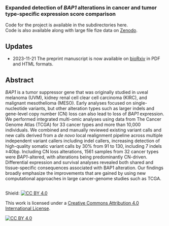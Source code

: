 ### Expanded detection of *BAP1* alterations in cancer and tumor type-specific expression score comparison 

Code for the project is available in the subdirectories here. \
Code is also available along with large file fize data on [Zenodo](https://zenodo.org/records/10180501).

## Updates
* 2023-11-21 The preprint manuscript is now available on [bioRxiv](https://www.biorxiv.org/content/10.1101/2023.11.21.568094v1) in PDF and HTML formats.

## Abstract
*BAP1* is a tumor suppressor gene that was originally studied in uveal melanoma (UVM), kidney renal cell clear cell carcinoma (KIRC), and malignant mesothelioma (MESO). Early analyses focused on single-nucleotide variants, but other alteration types such as larger indels and gene-level copy number (CN) loss can also lead to loss of *BAP1* expression. We performed integrated multi-omic analyses using data from The Cancer Genome Atlas (TCGA) for 33 cancer types and more than 10,000 individuals. We combined and manually reviewed existing variant calls and new calls derived from a *de novo* local realignment pipeline across multiple independent variant callers including indel callers, increasing detection of high-quality somatic variant calls by 30% from 91 to 130, including 7 indels ≥40bp. Including CN loss alterations, 1561 samples from 32 cancer types were *BAP1*-altered, with alterations being predominantly CN-driven. Differential expression and survival analyses revealed both shared and tissue-specific consequences associated with BAP1 alteration. Our findings broadly emphasize the improvements that are gained by using new computational approaches in large cancer-genome studies such as TCGA.

## 
Shield: [![CC BY 4.0][cc-by-shield]][cc-by]

This work is licensed under a
[Creative Commons Attribution 4.0 International License][cc-by].

[![CC BY 4.0][cc-by-image]][cc-by]

[cc-by]: http://creativecommons.org/licenses/by/4.0/
[cc-by-image]: https://i.creativecommons.org/l/by/4.0/88x31.png
[cc-by-shield]: https://img.shields.io/badge/License-CC%20BY%204.0-lightgrey.svg
